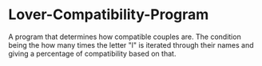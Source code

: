 # Lover-Compatibility-Program
A program that determines how compatible couples are. The condition being the how many times the letter "l" is iterated through their names and giving a percentage of compatibility based on that.
